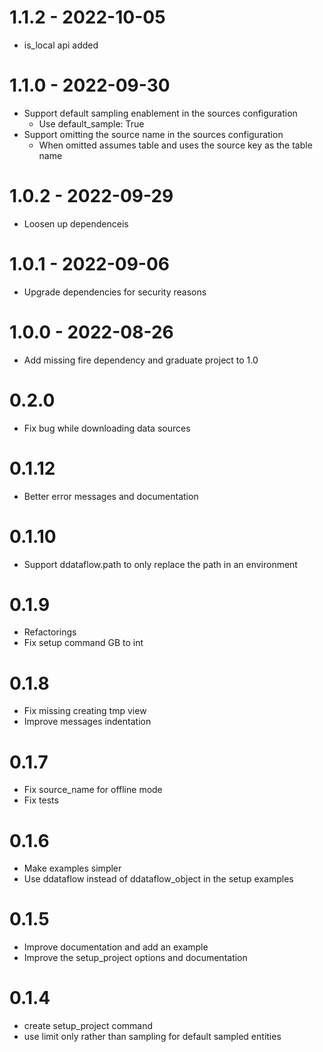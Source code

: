 # 1.1.2  - 2022-10-05

- is_local api added

# 1.1.0  - 2022-09-30

- Support default sampling enablement in the sources configuration
  - Use default_sample: True
- Support omitting the source name in the sources configuration
  - When omitted assumes table and uses the source key as the table name

# 1.0.2  - 2022-09-29

- Loosen up dependenceis

# 1.0.1  - 2022-09-06

- Upgrade dependencies for security reasons

# 1.0.0  - 2022-08-26

- Add missing fire dependency and graduate project to 1.0

# 0.2.0

- Fix bug while downloading data sources

# 0.1.12

- Better error messages and documentation

# 0.1.10

- Support ddataflow.path to only replace the path in an environment

# 0.1.9

- Refactorings
- Fix setup command GB to int

# 0.1.8

- Fix missing creating tmp view
- Improve messages indentation

# 0.1.7

- Fix source_name for offline mode
- Fix tests

# 0.1.6

- Make examples simpler
- Use ddataflow instead of ddataflow_object in the setup examples

# 0.1.5

- Improve documentation and add an example
- Improve the setup_project options and documentation

# 0.1.4

- create setup_project command
- use limit only rather than sampling for default sampled entities
